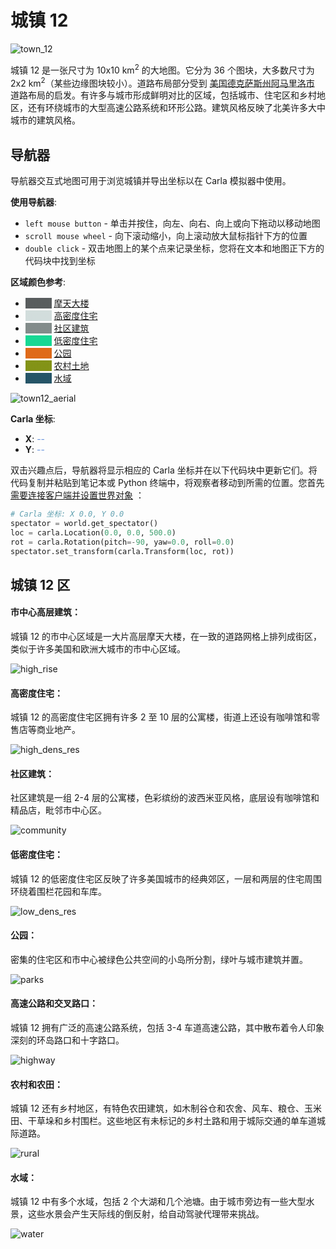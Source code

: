 # 城镇 12

![town_12](./img/catalogue/maps/town12/town12.webp)

城镇 12 是一张尺寸为 10x10 km<sup>2</sup> 的大地图。它分为 36 个图块，大多数尺寸为 2x2 km<sup>2</sup>（某些边缘图块较小）。道路布局部分受到 [美国德克萨斯州阿马里洛市](https://www.google.com/maps/place/Amarillo,+TX,+USA/@35.2018863,-101.9450251,11z/data=!3m1!4b1!4m5!3m4!1s0x870148d4b245cf03:0xd0f3d11c6836d2af!8m2!3d35.2219971!4d-101.8312969) 道路布局的启发。有许多与城市形成鲜明对比的区域，包括城市、住宅区和乡村地区，还有环绕城市的大型高速公路系统和环形公路。建筑风格反映了北美许多大中城市的建筑风格。 

## 导航器

导航器交互式地图可用于浏览城镇并导出坐标以在 Carla 模拟器中使用。

__使用导航器__:

* `left mouse button` - 单击并按住，向左、向右、向上或向下拖动以移动地图
* `scroll mouse wheel` - 向下滚动缩小，向上滚动放大鼠标指针下方的位置
* `double click` - 双击地图上的某个点来记录坐标，您将在文本和地图正下方的代码块中找到坐标

__区域颜色参考__:

* <span style="color:#595d5e; background-color:#595d5e;">&nbsp</span>   [摩天大楼](#high-rise-downtown)
* <span style="color:#d2dddc; background-color:#d2dddc;">&nbsp</span>   [高密度住宅](#high-density-residential)
* <span style="color:#838c8b; background-color:#838c8b;">&nbsp</span>   [社区建筑](#community-buildings)
* <span style="color:#17d894; background-color:#17d894;">&nbsp</span>   [低密度住宅](#low-density-residential)
* <span style="color:#df6a19; background-color:#df6a19;">&nbsp</span>   [公园](#parks)
* <span style="color:#839317; background-color:#839317;">&nbsp</span>   [农村土地](#rural-and-farmland)
* <span style="color:#265568; background-color:#265568;">&nbsp</span>   [水域](#water)



![town12_aerial](./img/catalogue/maps/town12/town12roadrunner.webp#map)


__Carla 坐标__: 

* __X__:  <span id="carlacoord_x" style="animation: fadeMe 2s;">--</span>
* __Y__:  <span id="carlacoord_y" style="animation: fadeMe 2s;">--</span>


双击兴趣点后，导航器将显示相应的 Carla 坐标并在以下代码块中更新它们。将代码复制并粘贴到笔记本或 Python 终端中，将观察者移动到所需的位置。您首先[需要连接客户端并设置世界对象](tuto_first_steps.md#launching-carla-and-connecting-the-client) ：

```py
# Carla 坐标: X 0.0, Y 0.0
spectator = world.get_spectator()
loc = carla.Location(0.0, 0.0, 500.0)
rot = carla.Rotation(pitch=-90, yaw=0.0, roll=0.0)
spectator.set_transform(carla.Transform(loc, rot))
```
## 城镇 12 区

#### 市中心高层建筑：

城镇 12 的市中心区域是一大片高层摩天大楼，在一致的道路网格上排列成街区，类似于许多美国和欧洲大城市的市中心区域。

![high_rise](./img/catalogue/maps/town12/high_rise.webp)

#### 高密度住宅：

城镇 12 的高密度住宅区拥有许多 2 至 10 层的公寓楼，街道上还设有咖啡馆和零售店等商业地产。


![high_dens_res](./img/catalogue/maps/town12/hi_dens_res.webp)


#### 社区建筑：

社区建筑是一组 2-4 层的公寓楼，色彩缤纷的波西米亚风格，底层设有咖啡馆和精品店，毗邻市中心区。

![community](./img/catalogue/maps/town12/community.webp)

#### 低密度住宅：

城镇 12 的低密度住宅区反映了许多美国城市的经典郊区，一层和两层的住宅周围环绕着围栏花园和车库。

![low_dens_res](./img/catalogue/maps/town12/low_dens_res.webp)

#### 公园：

密集的住宅区和市中心被绿色公共空间的小岛所分割，绿叶与城市建筑并置。

![parks](./img/catalogue/maps/town12/parks.webp)

#### 高速公路和交叉路口：

城镇 12 拥有广泛的高速公路系统，包括 3-4 车道高速公路，其中散布着令人印象深刻的环岛路口和十字路口。


![highway](./img/catalogue/maps/town12/highway.webp)

#### 农村和农田：

城镇 12 还有乡村地区，有特色农田建筑，如木制谷仓和农舍、风车、粮仓、玉米田、干草垛和乡村围栏。这些地区有未标记的乡村土路和用于城际交通的单车道城际道路。

![rural](./img/catalogue/maps/town12/rural.webp)

#### 水域：

城镇 12 中有多个水域，包括 2 个大湖和几个池塘。由于城市旁边有一些大型水景，这些水景会产生天际线的倒反射，给自动驾驶代理带来挑战。


![water](./img/catalogue/maps/town12/water.webp)

<style>
@keyframes fadeMe {
  from {
    color: #77aaff;
  }
  to {
    color: #000000;
  }
}

</style>
<script>
window.addEventListener('load', function () {

    var text_coord_x = document.getElementById("carlacoord_x")
    var text_coord_y = document.getElementById("carlacoord_y")
    const code_coords = document.getElementsByClassName("hljs-number")
    const code_comment = document.getElementsByClassName("hljs-comment")
  
    const image = document.querySelector('[src$="map"]');
    const canv = document.createElement('canvas');

    canv.setAttribute('height', image.height)
    canv.setAttribute('width', image.width)
    image.parentNode.replaceChild(canv, image)

    var state = {mDown: false, button: 0, lastX: 0, lastY:0, canvX: 0, canvY: 0, zoom: 1.0, mdownX: 0, mdownY: 0, pX: 0.5, pY: 0.5, dblClick: false, listObj: false, touch: false}

    ctx = canv.getContext('2d')
    ctx.drawImage(image, 0, 0, canv.width, canv.height)

    canv.addEventListener('mousemove', (event) => {
        dX = event.clientX - state.lastX
        dY = event.clientY - state.lastY
        state.lastX = event.clientX
        state.lastY = event.clientY

        if(state.mDown && state.button == 0) {
            state.canvX += dX
            state.canvY += dY
            ctx.clearRect(0, 0, canv.width, canv.height)
            ctx.drawImage(image,  state.canvX, state.canvY, canv.width * state.zoom, canv.height * state.zoom)
            state.touch = true;
        }
    })

    canv.addEventListener('mousedown', (event) => {

        state.button = event.button;
        state.mDown = true;
        state.touch = true;

        var rect = canv.getBoundingClientRect();
            
        state.mdownX = event.clientX - rect.left;
        state.mdownY = event.clientY - rect.top;

        state.pX = (state.mdownX - state.canvX) / (canv.width * state.zoom);
        state.pY = (state.mdownY - state.canvY) / (canv.height * state.zoom);
    })

    canv.addEventListener('mouseup', (event) => {
        state.mDown = false;
    })

    canv.addEventListener('wheel', (event) => {
        
        state.mDown = false;

        var rect = canv.getBoundingClientRect();

        dX = event.clientX - rect.left;
        dY = event.clientY - rect.top;

        state.pX = (dX - state.canvX) / (canv.width * state.zoom);
        state.pY = (dY - state.canvY) / (canv.height * state.zoom);

        if(state.touch){
            event.preventDefault();
            if(event.wheelDelta > 0){
                state.zoom *= 1.15 
            } else {
               state.zoom *= 0.85
            }

            if(state.zoom < 1.0){state.zoom = 1.0;}
            if(state.zoom > 30.0){state.zoom = 30.0}

            ctx.clearRect(0, 0, canv.width, canv.height)

            state.canvX = - canv.width * state.zoom * state.pX + dX;
            state.canvY = - canv.height * state.zoom * state.pY + dY;

            ctx.drawImage(image,  state.canvX, state.canvY, canv.width * state.zoom, canv.height * state.zoom);
        }
        
    })

    canv.addEventListener('dblclick', (event) => {
        
        text_coord_x = document.getElementById("carlacoord_x")
        text_coord_y = document.getElementById("carlacoord_y")

        const carlaX = 10482.4274 * state.pX + -5.39801455 * state.pY - 5673.07949;
        const carlaY = 5.39801455 * state.pX + 10482.4274 * state.pY - 2885.15738;

        code_coords[0].textContent = carlaX.toFixed(1)
        code_coords[1].textContent = carlaY.toFixed(1)
        code_comment[0].textContent = "# CARLA coordinates - X: " + carlaX.toFixed(1) + " Y: " + carlaY.toFixed(1)

        var newX = text_coord_x.cloneNode(true)
        var newY = text_coord_y.cloneNode(true)

        newX.textContent = carlaX.toFixed(1)
        newY.textContent = carlaY.toFixed(1)

        var parentX = text_coord_x.parentNode
        var parentY = text_coord_y.parentNode

        parentX.replaceChild(newX, text_coord_x);
        parentY.replaceChild(newY, text_coord_y);

        //console.log(state.pX + ", " + state.pY)

    })

})
</script>
